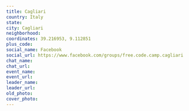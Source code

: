 ```yaml
---
title: Cagliari
country: Italy
state: 
city: Cagliari
neighborhood: 
coordinates: 39.216953, 9.112851
plus_code:
social_name: Facebook
social_url: https://www.facebook.com/groups/free.code.camp.cagliari
chat_name:
chat_url:
event_name:
event_url:
leader_name:
leader_url:
old_photo: 
cover_photo:
---
```

